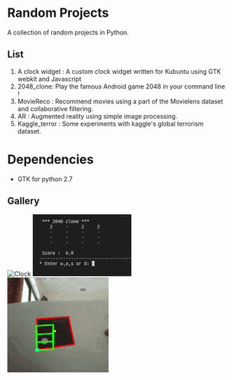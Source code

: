 # Random Projects
A collection of random projects in Python. 

## List
 1. A clock widget : A custom clock widget written for Kubuntu using GTK webkit and Javascript
 2. 2048_clone: Play the famous Android game 2048 in your command line !
 3. MovieReco : Recommend movies using a part of the Movielens dataset and collaborative filtering.
 4. AR : Augmented reality using simple image processing.
 5. Kaggle_terror : Some experiments with kaggle's global terrorism dataset.
# Dependencies
* GTK for python 2.7
## Gallery

![Clock](https://github.com/adityapande-1995/kde-widgets/blob/master/animations/clock.gif "Clock")
![2048](https://github.com/adityapande-1995/Random-Python/blob/master/2048_clone/1.gif "2048")
![AR](https://github.com/adityapande-1995/Random-Python/blob/master/animations/ar1.gif "AR")
